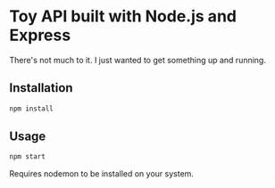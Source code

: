 # Toy API built with Node.js and Express

There's not much to it. I just wanted to get something up and running.

## Installation

```bash
npm install
```

## Usage

```bash
npm start
```

Requires nodemon to be installed on your system.

